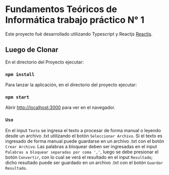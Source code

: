 # Fundamentos Teóricos de Informática trabajo práctico N° 1

Este proyecto fué desarrollado utilizando Typescript y Reactjs [Reactjs](https://es.reactjs.org/).

## Luego de Clonar

En el directorio del Proyecto ejecutar:

### `npm install`

Para lanzar la aplicación, en el directorio del proyecto ejecutar:

### `npm start`

Abrir [http://localhost:3000](http://localhost:3000) para ver en el navegador.

### `Uso`

En el input `Texto` se ingresa el texto a procesar de forma manual o leyendo desde un archivo .txt utilizando el botón
`Seleccionar Archivo`. Si el texto es ingresado de forma manual puede guardarse en un archivo .txt con el botón `Crear Archivo`.
Las palabras a bloquear deben ser ingresadas en el input `Palabras a bloquear separadas por coma ','`, luego se debe presionar
el botón `Convertir`, con lo cual se verá el resultado en el input `Resultado`; dicho resultado puede ser guardado en un archivo 
.txt con el botón `Guardar Resultado`.
